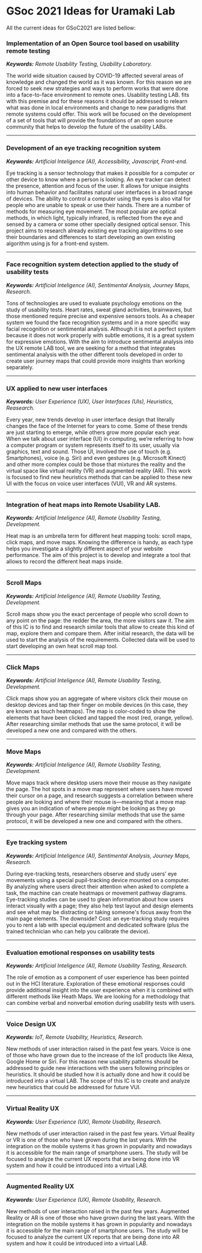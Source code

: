 # GSoc 2021 Ideas for Uramaki Lab

All the current ideas for GSoC2021 are listed bellow:

### Implementation of an Open Source tool based on usability remote testing
***Keywords:** Remote Usability Testing, Usability Laboratory.*

The world wide situation caused by COVID-19 affected several areas of knowledge and changed the world as it was known. For this reason we are forced to seek new strategies and ways to perform works that were done into a face-to-face environment to remote ones.
Usability testing LAB. fits with this premise and for these reasons it should be addressed to relearn what was done in local environments and change to new paradigms that remote systems could offer. This work will be focused on the development of a set of tools that will provide the foundations of an open source community that helps to develop the future of the usability LABs.

---
### Development of an eye tracking recognition system
***Keywords:** Artificial Inteligence (AI), Accessibility, Javascript, Front-end.*

Eye tracking is a sensor technology that makes it possible for a computer or other device to know where a person is looking. An eye tracker can detect the presence, attention and focus of the user. It allows for unique insights into human behavior and facilitates natural user interfaces in a broad range of devices. The ability to control a computer using the eyes is also vital for people who are unable to speak or use their hands. 
There are a number of methods for measuring eye movement. The most popular are optical methods, in which light, typically infrared, is reflected from the eye and sensed by a camera or some other specially designed optical sensor. This project aims to research already existing eye tracking algorithms to see their boundaries and differences to start developing an own existing algorithm using js for a front-end system.

---

### Face recognition system detection applied to the study of usability tests
***Keywords:** Artificial Inteligence (AI), Sentimental Analysis, Journey Maps, Research.*

Tons of technologies are used to evaluate psychology emotions on the study of usability tests. Heart rates, sweat gland activities, brainwaves, but those mentioned require precise and expensive sensors tools. As a cheaper system we found the face recognition systems and in a more specific way facial recognition or sentimental analysis. Although it is not a perfect system because it does not work properly with subtle emotions, it is a great system for expressive emotions. With the aim to introduce sentimental analysis into the UX remote LAB tool, we are seeking for a method that integrates sentimental analysis with the other different tools developed in order to create user journey maps that could provide more insights than working separately.

---

### UX applied to new user interfaces
***Keywords:** User Experience (UX), User Interfaces (UIs), Heuristics, Reasearch.*

Every year, new trends develop in user interface design that literally changes the face of the Internet for years to come. Some of these trends are just starting to emerge, while others grow more popular each year. 
When we talk about user interface (UI) in computing, we’re referring to how a computer program or system represents itself to its user, usually via graphics, text and sound. 
Those UI, involved the use of touch (e.g. Smartphones), voice (e.g. Siri) and even gestures (e.g. Microsoft Kinect) and other more complex could be those that mixtures the reality and the virtual space like virtual reality (VR) and augmented reality (AR).
This work is focused to find new heuristics methods that can be applied to these new UI with the focus on voice user interfaces (VUI), VR and AR systems.

---

###  Integration of heat maps into Remote Usability LAB.
***Keywords:** Artificial Inteligence (AI), Remote Usability Testing, Development.*

Heat map is an umbrella term for different heat mapping tools: scroll maps, click maps, and move maps. Knowing the difference is handy, as each type helps you investigate a slightly different aspect of your website performance.
The aim of this project is to develop and integrate a tool that allows to record the different heat maps inside.

---

### Scroll Maps
***Keywords:** Artificial Inteligence (AI), Remote Usability Testing, Development.*

Scroll maps show you the exact percentage of people who scroll down to any point on the page: the redder the area, the more visitors saw it. 
The aim of this IC is to find and research similar tools that allow to create this kind of map, explore them and compare them. 
After initial research, the data will be used to start the analysis of the requirements. Collected data will be used to start developing an own heat scroll map tool.

---

### Click Maps
***Keywords:** Artificial Inteligence (AI), Remote Usability Testing, Development.*

Click maps show you an aggregate of where visitors click their mouse on desktop devices and tap their finger on mobile devices (in this case, they are known as touch heatmaps). The map is color-coded to show the elements that have been clicked and tapped the most (red, orange, yellow). After researching similar methods that use the same protocol, it will be developed a new one and compared with the others.

---


### Move Maps
***Keywords:** Artificial Inteligence (AI), Remote Usability Testing, Development.*

Move maps track where desktop users move their mouse as they navigate the page. The hot spots in a move map represent where users have moved their cursor on a page, and research suggests a correlation between where people are looking and where their mouse is—meaning that a move map gives you an indication of where people might be looking as they go through your page. After researching similar methods that use the same protocol, it will be developed a new one and compared with the others.

---

### Eye tracking system
***Keywords:** Artificial Inteligence (AI), Sentimental Analysis, Journey Maps, Research.*

During eye-tracking tests, researchers observe and study users' eye movements using a special pupil-tracking device mounted on a computer. By analyzing where users direct their attention when asked to complete a task, the machine can create heatmaps or movement pathway diagrams.
Eye-tracking studies can be used to glean information about how users interact visually with a page; they also help test layout and design elements and see what may be distracting or taking someone's focus away from the main page elements. The downside? Cost: an eye-tracking study requires you to rent a lab with special equipment and dedicated software (plus the trained technician who can help you calibrate the device).

---


### Evaluation emotional responses on usability tests
***Keywords:** Artificial Inteligence (AI), Remote Usability Testing, Research.*

The role of emotion as a component of user experience has been pointed out in the HCI literature. Exploration of these emotional responses could provide additional insight into the user experience when it is combined with different methods like Heath Maps. We are looking for a methodology that can combine verbal and nonverbal emotion during usability tests with users. 

---


### Voice Design UX
***Keywords:** IoT, Remote Usability, Heuristics, Research.*

New methods of user interaction raised in the past few years. Voice is one of those who have grown due to the increase of the IoT products like Alexa, Google Home or Siri. For this reason new usability patterns should be addressed to guide new interactions with the users following principles or heuristics. 
It should be studied how it is actually done and how it could be introduced into a virtual LAB. The scope of this IC is to create and analyze new heuristics that could be addressed for future VUI.

---

### Virtual Reality UX
***Keywords:** User Experience (UX), Remote Usability, Research.*

New methods of user interaction raised in the past few years. Virtual Reality or VR is one of those who have grown during the last years. With the integration on the mobile systems it has grown in popularity and nowadays it is accessible for the main range of smartphone users.
The study will be focused to analyze the current UX reports that are being done into VR system and how it could be introduced into a virtual LAB.

---

### Augmented Reality UX
***Keywords:** User Experience (UX), Remote Usability, Research.*

New methods of user interaction raised in the past few years. Augmented Reality or AR is one of those who have grown during the last years. With the integration on the mobile systems it has grown in popularity and nowadays it is accessible for the main range of smartphone users.
The study will be focused to analyze the current UX reports that are being done into AR system and how it could be introduced into a virtual LAB.